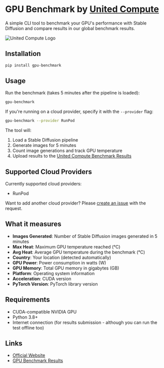 # GPU Benchmark by [United Compute](https://www.unitedcompute.ai)

A simple CLI tool to benchmark your GPU's performance with Stable Diffusion and compare results in our global benchmark results.

![United Compute Logo](https://www.unitedcompute.ai/logo.png)

## Installation

```bash
pip install gpu-benchmark
```

## Usage

Run the benchmark (takes 5 minutes after the pipeline is loaded):

```bash
gpu-benchmark
```

If you're running on a cloud provider, specify it with the `--provider` flag:

```bash
gpu-benchmark --provider RunPod
```

The tool will:
1. Load a Stable Diffusion pipeline
2. Generate images for 5 minutes
3. Count image generations and track GPU temperature
4. Upload results to the [United Compute Benchmark Results](https://www.unitedcompute.ai/gpu-benchmark)

## Supported Cloud Providers

Currently supported cloud providers:
- RunPod

Want to add another cloud provider? Please [create an issue](https://github.com/UnitedCompute/gpu-benchmark/issues/new) with the request.

## What it measures

- **Images Generated**: Number of Stable Diffusion images generated in 5 minutes
- **Max Heat**: Maximum GPU temperature reached (°C)
- **Avg Heat**: Average GPU temperature during the benchmark (°C)
- **Country**: Your location (detected automatically)
- **GPU Power**: Power consumption in watts (W)
- **GPU Memory**: Total GPU memory in gigabytes (GB)
- **Platform**: Operating system information
- **Acceleration**: CUDA version
- **PyTorch Version**: PyTorch library version

## Requirements

- CUDA-compatible NVIDIA GPU
- Python 3.8+
- Internet connection (for results submission - although you can run the test offline too)

## Links

- [Official Website](https://www.unitedcompute.ai)
- [GPU Benchmark Results](https://www.unitedcompute.ai/gpu-benchmark)